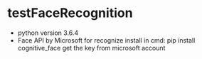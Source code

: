 # testFaceRecognition

- python version 3.6.4
- Face API by Microsoft for recognize
    install in cmd: pip install cognitive_face
    get the key from microsoft account
